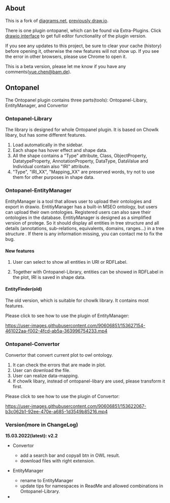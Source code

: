 ## About

This is a fork of [diagrams.net](https://app.diagrams.net), [previously draw.io](https://www.diagrams.net/blog/move-diagrams-net).

There is one plugin ontopanel, which can be found via Extra-Plugins. Click [drawio interface](https://yuechenbam.github.io/src/main/webapp/index.html) to get full editor functionality of the plugin version.

If you see any updates to this project, be sure to clear your cache (history) before opening it, otherwise the new features will not show up. If you see the error in other browsers, please use Chrome to open it.

This is a beta version, please let me know if you have any comments(yue.chen@bam.de).

## Ontopanel

The Ontopanel plugin contains three parts(tools): Ontopanel-Libary, EntityManager, and Convertor

### Ontopanel-Library

The library is designed for whole Ontopanel plugin. It is based on Chowlk libary, but has some different features.

1. Load automatically in the sidebar.
2. Each shape has hover effect and shape data.
3. All the shape contains a "Type" attribute, Class, ObjectProperty, DatatypeProperty, AnnotationProperty, DataType, DataValue and Individual contain also "IRI" attribute.
4. "Type", "IRI_XX", "Mapping_XX" are preserved words, try not to use them for other purposes in shape data.

### Ontopanel-EntityManager

EntityManager is a tool that allows user to upload their ontologies and export in drawio.
EntitiyManager has a built-in MSEO ontology, but users can upload their own ontologies. Registered users can also save their ontologies in the database.
EntitiyManager is designed as a simplified version of protege. So it should display all entities in tree structure and all details (annotations, sub-relations, equivalents, domains, ranges...) in a tree structure . If there is any information missing, you can contact me to fix the bug.

#### New features

1. User can select to show all entities in URI or RDFLabel.

2. Together with Ontopanel-Library, entities can be showed in RDFLabel in the plot, IRI is saved in shape data.

#### EntityFinder(old)

The old version, which is suitable for chowlk library. It contains most features.

Please click to see how to use the plugin of EntityManager:

https://user-images.githubusercontent.com/90606851/153627154-461022aa-f002-4fcd-ab5a-363996754233.mp4

### Ontopanel-Convertor

Convertor that convert current plot to owl ontology.

1. It can check the errors that are made in plot.
2. User can download the file.
3. User can realize data-mapping.
4. If chowlk libary, instead of ontopanel-libary are used, please transform it first.

Please click to see how to use the plugin of Convertor:

https://user-images.githubusercontent.com/90606851/153622067-b3c062b1-92ee-470e-a685-1d3549b85216.mp4

### Version(more in ChangeLog)

**15.03.2022(latest): v2.2**

- Convertor
  - add a search bar and copyall btn in OWL result.
  - download files with right extension.
- EntityManager

  - rename to EntityManager
  - update tips for namespaces in ReadMe and allowed combinations in Ontopanel-Library.

-
